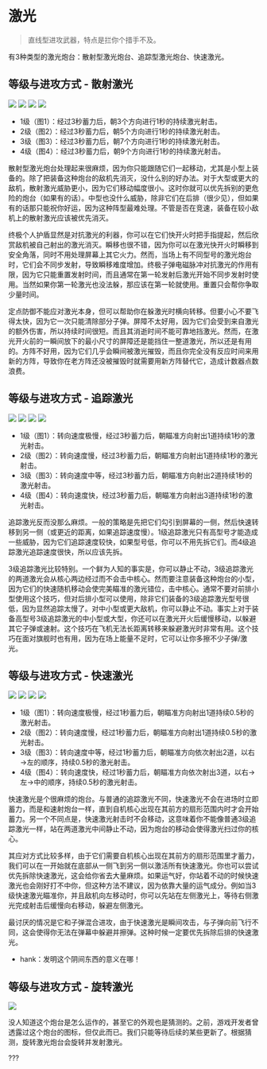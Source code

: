 # 激光

> 直线型进攻武器，特点是拦你个措手不及。

有3种类型的激光炮台：散射型激光炮台、追踪型激光炮台、快速激光。

## 等级与进攻方式 - 散射激光

<img src="/turrets/laser_shotgun_1.png" style={{zoom:1.25}}/>
<img src="/turrets/laser_shotgun_2.png" style={{zoom:1.25}}/>
<img src="/turrets/laser_shotgun_3.png" style={{zoom:1.25}}/>
<img src="/turrets/laser_shotgun_4.png" style={{zoom:1.25}}/>

- 1级（图1）：经过3秒蓄力后，朝3个方向进行1秒的持续激光射击。
- 2级（图2）：经过3秒蓄力后，朝5个方向进行1秒的持续激光射击。
- 3级（图3）：经过3秒蓄力后，朝7个方向进行1秒的持续激光射击。
- 4级（图4）：经过3秒蓄力后，朝9个方向进行1秒的持续激光射击。

散射型激光炮台处理起来很麻烦，因为你只能跟随它们一起移动，尤其是小型上装备的。除了把装备这种炮台的敌机先消灭，没什么别的好办法。对于大型或更大的敌机，散射激光威胁更小，因为它们移动幅度很小。这时你就可以优先拆别的更危险的炮台（如果有的话）。中型也没什么威胁，除非它们在后排（很少见），但如果有的话那只能祝你好运，因为这种阵型最难处理。不管是否在竞速，装备在较小敌机上的散射激光应该被优先消灭。

终极个人护盾显然是对抗激光的利器，你可以在它们快开火时把手指提起，然后欣赏敌机被自己射出的激光消灭。瞬移也很不错，因为你可以在激光快开火时瞬移到安全角落，同时不用处理屏幕上其它火力。然而，当场上有不同型号的激光炮台时，它们会不同步发射，导致瞬移难度增加。终极子弹电磁脉冲对抗激光的作用有限，因为它只能重置发射时间，而且通常在第一轮发射后激光开始不同步发射时使用。当然如果你第一轮激光也没法躲，那应该在第一轮就使用。重置只会帮你争取少量时间。

定点防御不能应对激光本身，但可以帮助你在躲激光时横向转移。但要小心不要飞得太快，因为它一次只能清除部分子弹。屏障不太好用，因为它们会受到来自激光的额外伤害，所以持续时间很短。而且其消逝时间不能可靠地挡激光。然而，在激光开火前的一瞬间放下的最小尺寸的屏障还是能挡住一整道激光，所以还是有用的。方阵不好用，因为它们几乎会瞬间被激光摧毁，而且你完全没有反应时间来用新的方阵，导致你在老方阵还没被摧毁时就需要用新方阵替代它，造成计数器点数浪费。

## 等级与进攻方式 - 追踪激光

<img src="/turrets/laser_tracker_1.png" style={{zoom:1.25}}/>
<img src="/turrets/laser_tracker_2.png" style={{zoom:1.25}}/>
<img src="/turrets/laser_tracker_3.png" style={{zoom:1.25}}/>
<img src="/turrets/laser_tracker_4.png" style={{zoom:1.25}}/>

- 1级（图1）：转向速度极慢，经过3秒蓄力后，朝瞄准方向射出1道持续1秒的激光射击。
- 2级（图2）：转向速度慢，经过3秒蓄力后，朝瞄准方向射出1道持续1秒的激光射击。
- 3级（图3）：转向速度中等，经过3秒蓄力后，朝瞄准方向射出2道持续1秒的激光射击。
- 4级（图4）：转向速度快，经过3秒蓄力后，朝瞄准方向射出3道持续1秒的激光射击。

追踪激光反而没那么麻烦。一般的策略是先把它们勾引到屏幕的一侧，然后快速转移到另一侧（或更近的距离，如果追踪速度慢）。1级追踪激光只有高型号才能造成一些威胁，因为它们追踪速度较快，如果型号低，你可以不用先拆它们。而4级追踪激光追踪速度很快，所以应该先拆。

3级追踪激光比较特别。一个鲜为人知的事实是，你可以静止不动，3级追踪激光的两道激光会从核心两边经过而不会击中核心。然而要注意装备这种炮台的小型，因为它们的快速随机移动会使完美瞄准的激光错位，击中核心。通常不要对前排小型使用这个技巧，但对后排小型可以使用，除非它们装备的3级追踪激光型号很低，因为显然追踪太慢了。对中小型或更大敌机，你可以静止不动。事实上对于装备高型号3级追踪激光的中小型或大型，你还可以在激光开火后缓慢移动，以躲避其它子弹或速射。这个技巧在飞机无法长距离转移来躲避激光时非常有用。这个技巧在面对旗舰时也有用，因为在场上能量不足时，它可以让你多擦不少子弹/激光。

## 等级与进攻方式 - 快速激光

<img src="/turrets/speed_laser_1.png" style={{zoom:1.25}}/>
<img src="/turrets/speed_laser_2.png" style={{zoom:1.25}}/>
<img src="/turrets/speed_laser_3.png" style={{zoom:1.25}}/>
<img src="/turrets/speed_laser_4.png" style={{zoom:1.25}}/>

- 1级（图1）：转向速度极慢，经过1秒蓄力后，朝瞄准方向射出1道持续0.5秒的激光射击。
- 2级（图2）：转向速度慢，经过1秒蓄力后，朝瞄准方向射出1道持续0.5秒的激光射击。
- 3级（图3）：转向速度中等，经过1秒蓄力后，朝瞄准方向依次射出2道，以右→左的顺序，持续0.5秒的激光射击。
- 4级（图4）：转向速度快，经过1秒蓄力后，朝瞄准方向依次射出3道，以右→左→中的顺序，持续0.5秒的激光射击。

快速激光是个很麻烦的炮台。与普通的追踪激光不同，快速激光不会在进场时立即蓄力，而是和速射炮台一样，直到自机核心出现在其前方的扇形范围内时才会开始蓄力。另一个不同点是，快速激光射击时不会移动，这意味着你不能像普通3级追踪激光一样，站在两道激光中间静止不动，因为炮台的移动会使得激光扫过你的核心。

其应对方式比较多样，由于它们需要自机核心出现在其前方的扇形范围里才蓄力，我们可以在一开始就在底部从一侧飞到另一侧以激活所有快速激光。你也可以尝试优先拆除快速激光，这会给你省去大量麻烦。如果运气好，你站着不动的时候快速激光也会刚好打不中你，但这种方法不建议，因为依靠大量的运气成分。例如当3级快速激光瞄准你，并且敌机向左移动时，你可以先站在左侧激光上，等待右侧激光完成射击后缓慢向右移动，躲避左侧激光。

最讨厌的情况是它和子弹混合进攻，由于快速激光是瞬间攻击，与子弹向前飞行不同，这会使得你无法在弹幕中躲避并擦弹。这种时候一定要优先拆除后排的快速激光。

- hank：发明这个阴间东西的意义在哪！

## 等级与进攻方式 - 旋转激光

<img src="/turrets/laser_spinner.png" style={{zoom:0.25}}/>

没人知道这个炮台是怎么运作的，甚至它的外观也是猜测的。之前，游戏开发者曾透露过这个炮台的图标，但仅此而已。我们只能等待后续的某些更新了。根据猜测，旋转激光炮台会旋转并发射激光。

???
